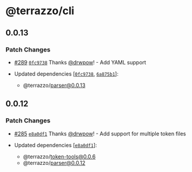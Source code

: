 # @terrazzo/cli

## 0.0.13

### Patch Changes

- [#289](https://github.com/terrazzoapp/terrazzo/pull/289) [`0fc9738`](https://github.com/terrazzoapp/terrazzo/commit/0fc9738bb3dfecb680d225e4bd3970f21cfe8079) Thanks [@drwpow](https://github.com/drwpow)! - Add YAML support

- Updated dependencies [[`0fc9738`](https://github.com/terrazzoapp/terrazzo/commit/0fc9738bb3dfecb680d225e4bd3970f21cfe8079), [`6a875b1`](https://github.com/terrazzoapp/terrazzo/commit/6a875b163539dba8111911851a7819732056b3aa)]:
  - @terrazzo/parser@0.0.13

## 0.0.12

### Patch Changes

- [#285](https://github.com/terrazzoapp/terrazzo/pull/285) [`e8a0df1`](https://github.com/terrazzoapp/terrazzo/commit/e8a0df1f3b50cf7cb292bcc475aae271feae4569) Thanks [@drwpow](https://github.com/drwpow)! - Add support for multiple token files

- Updated dependencies [[`e8a0df1`](https://github.com/terrazzoapp/terrazzo/commit/e8a0df1f3b50cf7cb292bcc475aae271feae4569)]:
  - @terrazzo/token-tools@0.0.6
  - @terrazzo/parser@0.0.12

